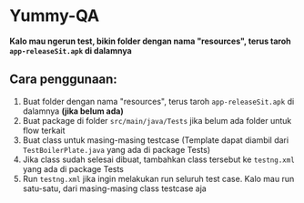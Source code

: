 # Yummy-QA

__Kalo mau ngerun test, bikin folder dengan nama "resources", terus taroh `app-releaseSit.apk` di dalamnya__

## Cara penggunaan:
1. Buat folder dengan nama "resources", terus taroh `app-releaseSit.apk` di dalamnya __(jika belum ada)__
2. Buat package di folder `src/main/java/Tests` jika belum ada folder untuk flow terkait
3. Buat class untuk masing-masing testcase (Template dapat diambil dari `TestBoilerPlate.java` yang ada di package Tests)
4. Jika class sudah selesai dibuat, tambahkan class tersebut ke `testng.xml` yang ada di package Tests
5. Run `testng.xml` jika ingin melakukan run seluruh test case. Kalo mau run satu-satu, dari masing-masing class testcase aja

